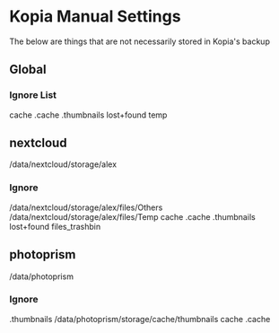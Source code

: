# Kopia Manual Settings
The below are things that are not necessarily stored in Kopia's backup
## Global
### Ignore List
cache
.cache
.thumbnails
lost+found
temp

## nextcloud
/data/nextcloud/storage/alex
### Ignore
/data/nextcloud/storage/alex/files/Others
/data/nextcloud/storage/alex/files/Temp
cache
.cache
.thumbnails
lost+found
files_trashbin

## photoprism
/data/photoprism
### Ignore
.thumbnails
/data/photoprism/storage/cache/thumbnails
cache
.cache
